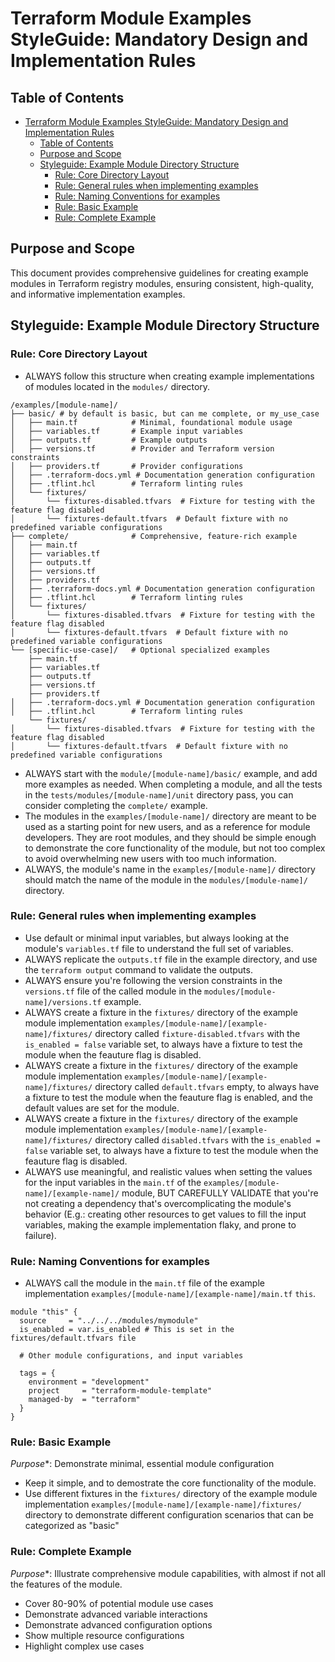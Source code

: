 # Terraform Module Examples StyleGuide: Mandatory Design and Implementation Rules

## Table of Contents

- [Terraform Module Examples StyleGuide: Mandatory Design and Implementation Rules](#terraform-module-examples-styleguide-mandatory-design-and-implementation-rules)
  - [Table of Contents](#table-of-contents)
  - [Purpose and Scope](#purpose-and-scope)
  - [Styleguide: Example Module Directory Structure](#styleguide-example-module-directory-structure)
    - [Rule: Core Directory Layout](#rule-core-directory-layout)
    - [Rule: General rules when implementing examples](#rule-general-rules-when-implementing-examples)
    - [Rule: Naming Conventions for examples](#rule-naming-conventions-for-examples)
    - [Rule: Basic Example](#rule-basic-example)
    - [Rule: Complete Example](#rule-complete-example)

## Purpose and Scope

This document provides comprehensive guidelines for creating example modules in Terraform registry modules, ensuring consistent, high-quality, and informative implementation examples.

## Styleguide: Example Module Directory Structure

### Rule: Core Directory Layout

- ALWAYS follow this structure when creating example implementations of modules located in the `modules/` directory.

```text
/examples/[module-name]/
├── basic/ # by default is basic, but can me complete, or my_use_case
│   ├── main.tf            # Minimal, foundational module usage
│   ├── variables.tf       # Example input variables
│   ├── outputs.tf         # Example outputs
│   ├── versions.tf        # Provider and Terraform version constraints
│   ├── providers.tf       # Provider configurations
│   ├── .terraform-docs.yml # Documentation generation configuration
│   ├── .tflint.hcl        # Terraform linting rules
│   └── fixtures/
│       └── fixtures-disabled.tfvars  # Fixture for testing with the feature flag disabled
│       └── fixtures-default.tfvars  # Default fixture with no predefined variable configurations
├── complete/              # Comprehensive, feature-rich example
│   ├── main.tf
│   ├── variables.tf
│   ├── outputs.tf
│   ├── versions.tf
│   ├── providers.tf
│   ├── .terraform-docs.yml # Documentation generation configuration
│   ├── .tflint.hcl        # Terraform linting rules
│   └── fixtures/
│       └── fixtures-disabled.tfvars  # Fixture for testing with the feature flag disabled
│       └── fixtures-default.tfvars  # Default fixture with no predefined variable configurations
└── [specific-use-case]/   # Optional specialized examples
    ├── main.tf
    ├── variables.tf
    ├── outputs.tf
    ├── versions.tf
    ├── providers.tf
│   ├── .terraform-docs.yml # Documentation generation configuration
│   ├── .tflint.hcl        # Terraform linting rules
    └── fixtures/
│       └── fixtures-disabled.tfvars  # Fixture for testing with the feature flag disabled
│       └── fixtures-default.tfvars  # Default fixture with no predefined variable configurations
```

- ALWAYS start with the `module/[module-name]/basic/` example, and add more examples as needed. When completing a module, and all the tests in the `tests/modules/[module-name]/unit` directory pass, you can consider completing the `complete/` example.
- The modules in the `examples/[module-name]/` directory are meant to be used as a starting point for new users, and as a reference for module developers. They are root modules, and they should be simple enough to demonstrate the core functionality of the module, but not too complex to avoid overwhelming new users with too much information.
- ALWAYS, the module's name in the `examples/[module-name]/` directory should match the name of the module in the `modules/[module-name]/` directory.

### Rule: General rules when implementing examples

- Use default or minimal input variables, but always looking at the module's `variables.tf` file to understand the full set of variables.
- ALWAYS replicate the `outputs.tf` file in the example directory, and use the `terraform output` command to validate the outputs.
- ALWAYS ensure you're following the version constraints in the `versions.tf` file of the called module in the `modules/[module-name]/versions.tf` example.
- ALWAYS create a fixture in the `fixtures/` directory of the example module implementation `examples/[module-name]/[example-name]/fixtures/` directory called `fixture-disabled.tfvars` with the `is_enabled = false` variable set, to always have a fixture to test the module when the feauture flag is disabled.
- ALWAYS create a fixture in the `fixtures/` directory of the example module implementation `examples/[module-name]/[example-name]/fixtures/` directory called `default.tfvars` empty, to always have a fixture to test the module when the feauture flag is enabled, and the default values are set for the module.
- ALWAYS create a fixture in the `fixtures/` directory of the example module implementation `examples/[module-name]/[example-name]/fixtures/` directory called `disabled.tfvars` with the `is_enabled = false` variable set, to always have a fixture to test the module when the feauture flag is disabled.
- ALWAYS use meaningful, and realistic values when setting the values for the input variables in the `main.tf` of the `examples/[module-name]/[example-name]/` module, BUT CAREFULLY VALIDATE that you're not creating a dependency that's overcomplicating the module's behavior (E.g.: creating other resources to get values to fill the input variables, making the example implementation flaky, and prone to failure).

### Rule: Naming Conventions for examples

- ALWAYS call the module in the `main.tf` file of the example implementation `examples/[module-name]/[example-name]/main.tf` `this`.

```hcl
module "this" {
  source     = "../../../modules/mymodule"
  is_enabled = var.is_enabled # This is set in the fixtures/default.tfvars file

  # Other module configurations, and input variables

  tags = {
    environment = "development"
    project     = "terraform-module-template"
    managed-by  = "terraform"
  }
}
```

### Rule: Basic Example

*Purpose**: Demonstrate minimal, essential module configuration

- Keep it simple, and to demostrate the core functionality of the module.
- Use different fixtures in the `fixtures/` directory of the example module implementation `examples/[module-name]/[example-name]/fixtures/` directory to demonstrate different configuration scenarios that can be categorized as "basic"

### Rule: Complete Example

*Purpose**: Illustrate comprehensive module capabilities, with almost if not all the features of the module.

- Cover 80-90% of potential module use cases
- Demonstrate advanced variable interactions
- Demonstrate advanced configuration options
- Show multiple resource configurations
- Highlight complex use cases
